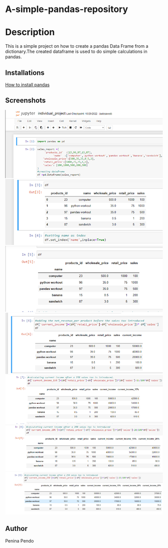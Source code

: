 # A-simple-pandas-repository

# Description
This is a simple project on how to create a pandas Data Frame from a dictionary.The created dataframe is used to do simple calculations in pandas.

## Installations
[How to install pandas](https://pandas.pydata.org/docs/getting_started/install.html) 

## Screenshots
![image desc](./Pics/pic1.png)
![image desc](./Pics/002.png)
![image desc](./Pics/003.png)
![image desc](./Pics/004.png)
![image desc](./Pics/005.png)
![image desc](./Pics/006.png)
![image desc](./Pics/007.png)


## Author
Penina Pendo
